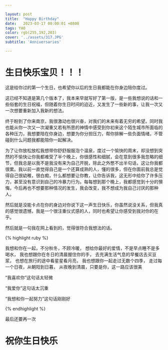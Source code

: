 ```yaml
---

layout: post
title:  "Happy Birthday"
date:   2023-03-17 00:00:01 +0800
tags: YAO
color: rgb(255,192,203)
cover: '../assets/317.JPG'
subtitle: 'Anniversaries'

---
```


# 生日快乐宝贝！！！

这是给你过的第一个生日，也希望你以后的生日我都能在你身边陪你度过。

这已经不知道是第几个版本了，我本来早就写好了第一版，是一些我想说的话和一些俗套的生日祝福，但随着你生日时间的迫近，又发生了一些新的事，让我一次又一次想要重新加入我新的想法。

终于盼到了你来南京，我很激动也很兴奋，对我们的未来有着无穷的希望。同时我也能从你一次又一次凝重又若有所思的神情中感受到你初来这个陌生城市所面临的各种压力，我想要陪在你身边，想要为你分担压力，帮你排解一些负面情绪，不管碰到什么问题我都能陪你一起解决。

为了让你放松放松我想带你舒舒服服泡个温泉，度过一个愉快的周末，却没想到突然的不愉快让你我都难受了半个晚上，你很感性和细腻，会在意到很多我忽略的细节，但我总是以我不是我没有来为自己开脱，除此之外憋不出半句话，这让你我都很累。我以前一直觉得自己是一个还算成熟的人，懂的很多，但在你面前我总是觉得自己很幼稚，很白痴，什么都想要让你教，让你告诉我，这无形中给你了许多压力，甚至没有意识到自己的冷暴力行为。每每想到那个晚上，我都感觉到十分的懊悔，今后再也不想要那种情况的发生，我会改变，我不想成为我自己讨厌的那种人。

然后就是没能卡点在你的身边对你说下这一声生日快乐，你虽然说没关系，但我真的感觉很遗憾，我是一个很注重仪式感的人，同时也希望让你感受到我对你的在乎。

然后就是一句我在网上看到的，觉得很符合我想法的话。

{% highlight ruby %}

我想和你在一起，不分秋冬，不顾冷暖，
想给你最好的爱情，不是早点睡不是多喝水，
我也想跟你在冬日的清晨握住你的手，
去充满生活气息的早餐店去买豆浆，
也想在旅行的途中看星星看月亮，
我也想跟你一起走过无数个四季，
走过每一个日夜，从朝阳到日暮，
从夜晚到清晨，只要是你，这一路应该很美

“我喜欢你”这句话太轻微

“我爱你”这句话太沉重

“我想和你一起努力”这句话刚刚好

{% endhighlight %}

最后还要再一次

# 祝你生日快乐



​	

